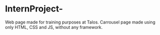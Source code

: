 # InternProject-
Web page made for training purposes at Talos. Carrousel page made using only HTML, CSS and JS, without any framework.
